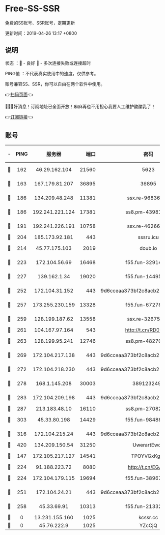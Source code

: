 # Free-SS-SSR

免费的SS账号、SSR账号，定期更新

更新时间：2019-04-26 13:17 +0800

## 说明

状态     ：🙂 - 良好 🙁 - 多次连接失败或连接超时

PING值   ：不代表真实使用中的速度，仅供参考。

账号兼容SS、SSR，你可以自由在两个软件中使用。

👉[扫码页面](https://liesauer.github.io/Free-SS-SSR/)👈

🎉🎉🎉好消息！订阅地址已全面开放！麻麻再也不用担心我要人工维护酸酸乳了！

👉[订阅链接](https://www.liesauer.net/yogurt/subscribe?ACCESS_TOKEN=DAYxR3mMaZAsaqUb)👈

## 账号

|-|PING|服务器|端口|密码|加密方式|区域|
|:----:|:----:|:-----:|-----:|:----:|:----:|:----:|
|🙂|162|46.29.162.104|21560|5623|aes-128-ctr|RU|
|🙂|163|167.179.81.207|36895|36895|aes-256-cfb|JP|
|🙂|186|134.209.48.248|11381|ssx.re-96836454|aes-256-cfb|US|
|🙂|186|192.241.221.124|17381|ss8.pm-43981426|aes-256-cfb|US|
|🙂|191|192.241.226.191|10758|ssx.re-46266917|aes-256-cfb|US|
|🙂|204|185.173.92.181|443|sssru.icu|rc4-md5|RU|
|🙂|214|45.77.175.103|2019|doub.io|aes-128-ctr|SG|
|🙂|223|172.104.56.69|16468|f55.fun-32914277|aes-256-cfb|SG|
|🙂|227|139.162.1.34|19020|f55.fun-14495411|aes-256-cfb|SG|
|🙂|252|172.104.31.152|443|9d6cceaa373bf2c8acb22e60b6a58be6|aes-256-cfb|US|
|🙂|257|173.255.230.159|13328|f55.fun-67278119|aes-256-cfb|US|
|🙂|259|128.199.187.62|13558|ssx.re-32675545|aes-256-cfb|SG|
|🙂|261|104.167.97.164|543|http://t.cn/RD0D7sx|rc4-md5|CA|
|🙂|263|128.199.95.241|12746|ss8.pm-48270505|aes-256-cfb|SG|
|🙂|269|172.104.217.138|443|9d6cceaa373bf2c8acb22e60b6a58be6|aes-256-cfb|US|
|🙂|272|172.104.218.230|443|9d6cceaa373bf2c8acb22e60b6a58be6|aes-256-cfb|US|
|🙂|278|168.1.145.208|30003|3891232494|aes-256-cfb|AU|
|🙂|283|172.104.209.198|443|9d6cceaa373bf2c8acb22e60b6a58be6|aes-256-cfb|US|
|🙂|287|213.183.48.10|16110|ss8.pm-27082540|rc4-md5|RU|
|🙂|303|45.33.80.198|14429|f55.fun-98488000|aes-256-cfb|US|
|🙂|316|172.104.215.24|443|9d6cceaa373bf2c8acb22e60b6a58be6|aes-256-cfb|US|
|🙂|420|134.209.150.54|31250|UwerartEwqe|chacha20|IN|
|🙂|147|172.105.217.127|14541|TPOYVGxKglpi|aes-256-cfb|JP|
|🙂|224|91.188.223.72|8080|http://t.cn/EGJIyrl|rc4-md5|RU|
|🙂|224|172.104.179.115|19694|f55.fun-38967264|aes-256-cfb|SG|
|🙂|251|172.104.24.21|443|9d6cceaa373bf2c8acb22e60b6a58be6|aes-256-cfb|US|
|🙂|258|45.33.69.91|10313|f55.fun-21332976|aes-256-cfb|US|
|🙁|0|13.231.155.160|1025|kcssr.cc|rc4-md5|JP|
|🙁|0|45.76.222.9|1025|YZcCjQ|rc4-md5|JP|
